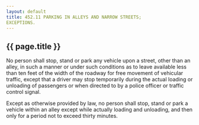 ```yaml
---
layout: default 
title: 452.11 PARKING IN ALLEYS AND NARROW STREETS;
EXCEPTIONS.
---
```


{{ page.title }}
----------------

No person shall stop, stand or park any vehicle upon a street, other
than an alley, in such a manner or under such conditions as to leave
available less than ten feet of the width of the roadway for free
movement of vehicular traffic, except that a driver may stop temporarily
during the actual loading or unloading of passengers or when directed to
by a police officer or traffic control signal.

Except as otherwise provided by law, no person shall stop, stand or park
a vehicle within an alley except while actually loading and unloading,
and then only for a period not to exceed thirty minutes.
